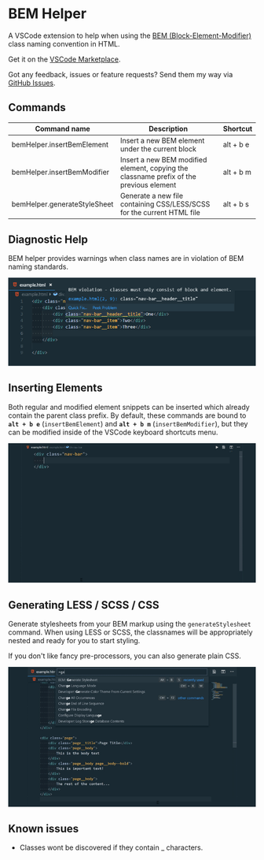 # BEM Helper

A VSCode extension to help when using the [BEM (Block-Element-Modifier)](http://getbem.com/naming) class naming convention in HTML.

Get it on the [VSCode Marketplace](https://marketplace.visualstudio.com/items?itemName=Box-Of-Hats.bemhelper).

Got any feedback, issues or feature requests? Send them my way via [GitHub Issues](https://github.com/Box-Of-Hats/Bem-VSCode-Extension/issues/new).

## Commands

| Command name                 | Description                                                                             | Shortcut  |
| ---------------------------- | --------------------------------------------------------------------------------------- | --------- |
| bemHelper.insertBemElement   | Insert a new BEM element under the current block                                        | alt + b e |
| bemHelper.insertBemModifier  | Insert a new BEM modified element, copying the classname prefix of the previous element | alt + b m |
| bemHelper.generateStyleSheet | Generate a new file containing CSS/LESS/SCSS for the current HTML file                  | alt + b s |

## Diagnostic Help

BEM helper provides warnings when class names are in violation of BEM naming standards.

![Class name warnings](images/diagnostics_example.png)

## Inserting Elements

Both regular and modified element snippets can be inserted which already contain the parent class prefix. By default, these commands are bound to **`alt + b e`** (`insertBemElement`) and **`alt + b m`** (`insertBemModifier`), but they can be modified inside of the VSCode keyboard shortcuts menu.

![Inserting a BEM child element](images/add_child_element.gif)

## Generating LESS / SCSS / CSS

Generate stylesheets from your BEM markup using the `generateStylesheet` command. When using LESS or SCSS, the classnames will be appropriately nested and ready for you to start styling.

If you don't like fancy pre-processors, you can also generate plain CSS.

![Generating a stylesheet from HTML](images/generate_stylesheet.gif)

## Known issues

-   Classes wont be discovered if they contain \_ characters.
